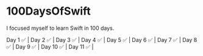 # 100DaysOfSwift
 I focused myself to learn Swift in 100 days.

Day 1 ✅ |
Day 2 ✅ |
Day 3 ✅ |
Day 4 ✅ |
Day 5 ✅ |
Day 6 ✅ | Day 7 ✅ |
Day 8 ✅ | Day 9 ✅ |
Day 10 ✅ | Day 11 ✅ |

